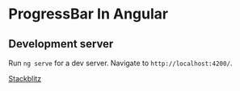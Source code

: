# ProgressBar In Angular

## Development server

Run `ng serve` for a dev server. Navigate to `http://localhost:4200/`.

[Stackblitz](https://stackblitz.com/edit/progressbar-in-angular?file=src/app/app.component.ts)



